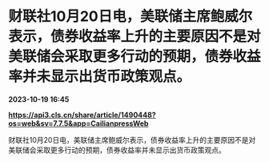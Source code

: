 # 财联社10月20日电，美联储主席鲍威尔表示，债券收益率上升的主要原因不是对美联储会采取更多行动的预期，债券收益率并未显示出货币政策观点。

**2023-10-19 16:45**

**https://api3.cls.cn/share/article/1490448?os=web&sv=7.7.5&app=CailianpressWeb**

财联社10月20日电，美联储主席鲍威尔表示，债券收益率上升的主要原因不是对美联储会采取更多行动的预期，债券收益率并未显示出货币政策观点。